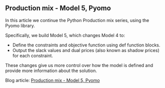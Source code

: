 ## Production mix - Model 5, Pyomo
In this article we continue the Python Production mix series, using the Pyomo library.

Specifically, we build Model 5, which changes Model 4 to:
- Define the constraints and objective function using def function blocks.
- Output the slack values and dual prices (also known as shadow prices) for each constraint.

These changes give us more control over how the model is defined and provide more information about the solution.

Blog article: [Production mix - Model 5, Pyomo](https://www.solvermax.com/blog/production-mix-model-5-pyomo)
